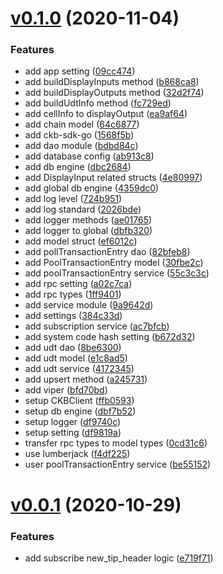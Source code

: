 # [v0.1.0](https://github.com/shaojunda/ckb-node-websocket-client/compare/v0.0.1...v0.1.0) (2020-11-04)


### Features

* add app setting ([09cc474](https://github.com/shaojunda/ckb-node-websocket-client/commit/09cc474))
* add buildDisplayInputs method ([b868ca8](https://github.com/shaojunda/ckb-node-websocket-client/commit/b868ca8))
* add buildDisplayOutputs method ([32d2f74](https://github.com/shaojunda/ckb-node-websocket-client/commit/32d2f74))
* add buildUdtInfo method ([fc729ed](https://github.com/shaojunda/ckb-node-websocket-client/commit/fc729ed))
* add cellInfo to displayOutput ([ea9af64](https://github.com/shaojunda/ckb-node-websocket-client/commit/ea9af64))
* add chain model ([64c6877](https://github.com/shaojunda/ckb-node-websocket-client/commit/64c6877))
* add ckb-sdk-go ([1568f5b](https://github.com/shaojunda/ckb-node-websocket-client/commit/1568f5b))
* add dao module ([bdbd84c](https://github.com/shaojunda/ckb-node-websocket-client/commit/bdbd84c))
* add database config ([ab913c8](https://github.com/shaojunda/ckb-node-websocket-client/commit/ab913c8))
* add db engine ([dbc2684](https://github.com/shaojunda/ckb-node-websocket-client/commit/dbc2684))
* add DisplayInput related structs ([4e80997](https://github.com/shaojunda/ckb-node-websocket-client/commit/4e80997))
* add global db engine ([4359dc0](https://github.com/shaojunda/ckb-node-websocket-client/commit/4359dc0))
* add log level ([724b951](https://github.com/shaojunda/ckb-node-websocket-client/commit/724b951))
* add log standard ([2026bde](https://github.com/shaojunda/ckb-node-websocket-client/commit/2026bde))
* add logger methods ([ae01765](https://github.com/shaojunda/ckb-node-websocket-client/commit/ae01765))
* add logger to global ([dbfb320](https://github.com/shaojunda/ckb-node-websocket-client/commit/dbfb320))
* add model struct ([ef6012c](https://github.com/shaojunda/ckb-node-websocket-client/commit/ef6012c))
* add pollTransactionEntry dao ([82bfeb8](https://github.com/shaojunda/ckb-node-websocket-client/commit/82bfeb8))
* add PoolTransactionEntry model ([30fbe2c](https://github.com/shaojunda/ckb-node-websocket-client/commit/30fbe2c))
* add poolTransactionEntry service ([55c3c3c](https://github.com/shaojunda/ckb-node-websocket-client/commit/55c3c3c))
* add rpc setting ([a02c7ca](https://github.com/shaojunda/ckb-node-websocket-client/commit/a02c7ca))
* add rpc types ([1ff9401](https://github.com/shaojunda/ckb-node-websocket-client/commit/1ff9401))
* add service module ([9a9642d](https://github.com/shaojunda/ckb-node-websocket-client/commit/9a9642d))
* add settings ([384c33d](https://github.com/shaojunda/ckb-node-websocket-client/commit/384c33d))
* add subscription service ([ac7bfcb](https://github.com/shaojunda/ckb-node-websocket-client/commit/ac7bfcb))
* add system code hash setting ([b672d32](https://github.com/shaojunda/ckb-node-websocket-client/commit/b672d32))
* add udt dao ([8be6300](https://github.com/shaojunda/ckb-node-websocket-client/commit/8be6300))
* add udt model ([e1c8ad5](https://github.com/shaojunda/ckb-node-websocket-client/commit/e1c8ad5))
* add udt service ([4172345](https://github.com/shaojunda/ckb-node-websocket-client/commit/4172345))
* add upsert method ([a245731](https://github.com/shaojunda/ckb-node-websocket-client/commit/a245731))
* add viper ([bfd70bd](https://github.com/shaojunda/ckb-node-websocket-client/commit/bfd70bd))
* setup CKBClient ([ffb0593](https://github.com/shaojunda/ckb-node-websocket-client/commit/ffb0593))
* setup db engine ([dbf7b52](https://github.com/shaojunda/ckb-node-websocket-client/commit/dbf7b52))
* setup logger ([df9740c](https://github.com/shaojunda/ckb-node-websocket-client/commit/df9740c))
* setup setting ([df9819a](https://github.com/shaojunda/ckb-node-websocket-client/commit/df9819a))
* transfer rpc types to model types ([0cd31c6](https://github.com/shaojunda/ckb-node-websocket-client/commit/0cd31c6))
* use lumberjack ([f4df225](https://github.com/shaojunda/ckb-node-websocket-client/commit/f4df225))
* user poolTransactionEntry service ([be55152](https://github.com/shaojunda/ckb-node-websocket-client/commit/be55152))



# [v0.0.1](https://github.com/nervosnetwork/ckb-rosetta-sdk/tree/v0.0.1) (2020-10-29)


### Features

* add subscribe new_tip_header logic ([e719f71](https://github.com/shaojunda/ckb-node-websocket-client/commit/e719f71))



